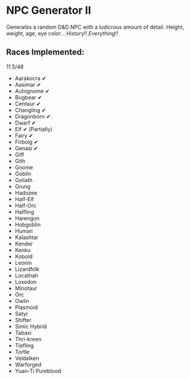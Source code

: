# NPC Generator II
Generates a random D&D NPC with a ludicrous amount of detail. Height, weight, age, eye color... History!! *Everything!!*
## Races Implemented:
11.5/48
- Aarakocra ✔
- Aasimar ✔
- Autognome ✔
- Bugbear ✔
- Centaur ✔
- Changling ✔
- Dragonborn ✔
- Dwarf ✔
- Elf ✔ (Partially)
- Fairy ✔
- Firbolg ✔
- Genasi ✔
- Giff
- Gith
- Gnome
- Goblin
- Goliath
- Grung
- Hadozee
- Half-Elf
- Half-Orc
- Halfling
- Harengon
- Hobgoblin
- Human
- Kalashtar
- Kender
- Kenku
- Kobold
- Leonin
- Lizardfolk
- Locathah
- Loxodon
- Minotaur
- Orc
- Owlin
- Plasmoid
- Satyr
- Shifter
- Simic Hybrid
- Tabaxi
- Thri-kreen
- Tiefling
- Tortle
- Veldalken
- Warforged
- Yuan-Ti Pureblood